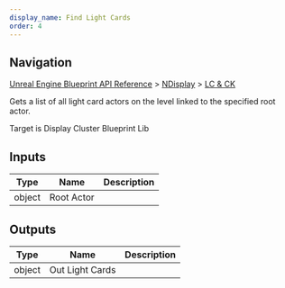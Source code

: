 ```yaml
---
display_name: Find Light Cards
order: 4
---
```

## Navigation

[Unreal Engine Blueprint API Reference](https://dev.epicgames.com/documentation/en-us/unreal-engine/BlueprintAPI) > [NDisplay](https://dev.epicgames.com/documentation/en-us/unreal-engine/BlueprintAPI/NDisplay) > [LC & CK](https://dev.epicgames.com/documentation/en-us/unreal-engine/BlueprintAPI/NDisplay/LC_CK)

Gets a list of all light card actors on the level linked to the specified root actor.

Target is Display Cluster Blueprint Lib

## Inputs

| Type | Name | Description |
| --- | --- | --- |
| object | Root Actor |  |

## Outputs

| Type | Name | Description |
| --- | --- | --- |
| object | Out Light Cards |  |
